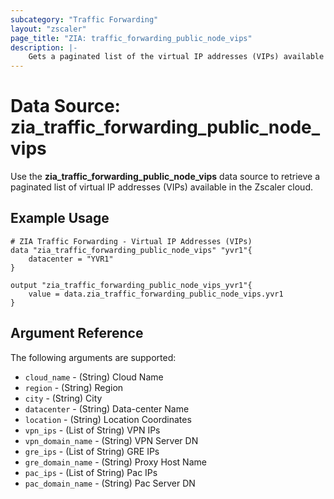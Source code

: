 ```yaml
---
subcategory: "Traffic Forwarding"
layout: "zscaler"
page_title: "ZIA: traffic_forwarding_public_node_vips"
description: |-
    Gets a paginated list of the virtual IP addresses (VIPs) available in the Zscaler cloud
---
```


# Data Source: zia_traffic_forwarding_public_node_vips

Use the **zia_traffic_forwarding_public_node_vips** data source to retrieve a paginated list of virtual IP addresses (VIPs) available in the Zscaler cloud.

## Example Usage

```hcl
# ZIA Traffic Forwarding - Virtual IP Addresses (VIPs)
data "zia_traffic_forwarding_public_node_vips" "yvr1"{
    datacenter = "YVR1"
}

output "zia_traffic_forwarding_public_node_vips_yvr1"{
    value = data.zia_traffic_forwarding_public_node_vips.yvr1
}
```

## Argument Reference

The following arguments are supported:

* `cloud_name` - (String) Cloud Name
* `region` - (String) Region
* `city` - (String) City
* `datacenter` - (String) Data-center Name
* `location` - (String) Location Coordinates
* `vpn_ips` - (List of String) VPN IPs
* `vpn_domain_name` - (String) VPN Server DN
* `gre_ips` - (List of String) GRE IPs
* `gre_domain_name` - (String) Proxy Host Name
* `pac_ips` - (List of String) Pac IPs
* `pac_domain_name` - (String) Pac Server DN
